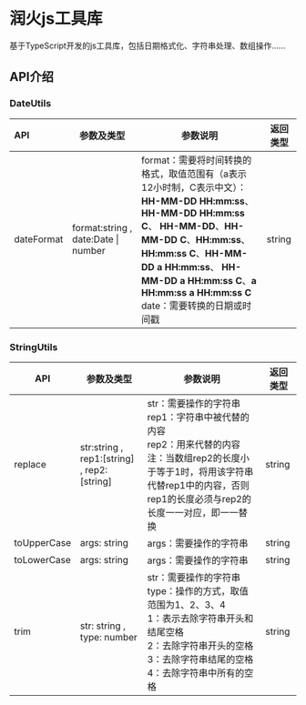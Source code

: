 # 润火js工具库

基于TypeScript开发的js工具库，包括日期格式化、字符串处理、数组操作……

## API介绍

### DateUtils
| API        | 参数及类型                       | 参数说明   | 返回类型 |
|:-----------|-------------------------------|------|-----|
| dateFormat | format:string , date:Date \| number | format：需要将时间转换的格式，取值范围有（a表示12小时制，C表示中文）： **HH-MM-DD HH:mm:ss**、**HH-MM-DD HH:mm:ss C**、 **HH-MM-DD**、**HH-MM-DD C**、**HH:mm:ss**、**HH:mm:ss C**、**HH-MM-DD a HH:mm:ss**、 **HH-MM-DD a HH:mm:ss C**、**a HH:mm:ss** **a HH:mm:ss C**<br/>date：需要转换的日期或时间戳 |string|


### StringUtils
| API  | 参数及类型 | 参数说明 | 返回类型     |
| ---- | ---------- | ---------------- | ---- |
| replace | str:string , rep1:[string] , rep2:[string] | str：需要操作的字符串<br/>rep1：字符串中被代替的内容<br/>rep2：用来代替的内容<br/>注：当数组rep2的长度小于等于1时，将用该字符串代替rep1中的内容，否则rep1的长度必须与rep2的长度一一对应，即一一替换 | string |
| toUpperCase | args: string | args：需要操作的字符串 | string |
| toLowerCase | args: string | args：需要操作的字符串 | string |
| trim | str: string , type: number | str：需要操作的字符串<br/>type：操作的方式，取值范围为1、2、3、4<br/>1：表示去除字符串开头和结尾空格<br/>2：去除字符串开头的空格<br/>3：去除字符串结尾的空格<br/>4：去除字符串中所有的空格 | string |

